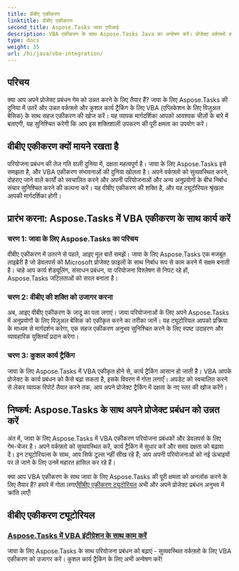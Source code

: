 ```yaml
---
title: वीबीए एकीकरण
linktitle: वीबीए एकीकरण
second_title: Aspose.Tasks जावा एपीआई
description: VBA एकीकरण के साथ Aspose.Tasks Java का अन्वेषण करें। प्रोजेक्ट वर्कफ़्लो को सुव्यवस्थित करें और कार्य ट्रैकिंग में सुधार करें। निर्बाध वीबीए एकीकरण के लिए व्यापक ट्यूटोरियल खोजें!
type: docs
weight: 35
url: /hi/java/vba-integration/
---
```


## परिचय

क्या आप अपने प्रोजेक्ट प्रबंधन गेम को उन्नत करने के लिए तैयार हैं? जावा के लिए Aspose.Tasks की दुनिया में उतरें और उन्नत वर्कफ़्लो और कुशल कार्य ट्रैकिंग के लिए VBA (एप्लिकेशन के लिए विज़ुअल बेसिक) के साथ सहज एकीकरण की खोज करें। यह व्यापक मार्गदर्शिका आपको आवश्यक चीज़ों के बारे में बताएगी, यह सुनिश्चित करेगी कि आप इस शक्तिशाली उपकरण की पूरी क्षमता का उपयोग करें।

## वीबीए एकीकरण क्यों मायने रखता है

परियोजना प्रबंधन की तेज़ गति वाली दुनिया में, दक्षता महत्वपूर्ण है। जावा के लिए Aspose.Tasks इसे समझता है, और VBA एकीकरण संभावनाओं की दुनिया खोलता है। अपने वर्कफ़्लो को सुव्यवस्थित करने, दोहराए जाने वाले कार्यों को स्वचालित करने और अपनी परियोजनाओं और अन्य अनुप्रयोगों के बीच निर्बाध संचार सुनिश्चित करने की कल्पना करें। यह वीबीए एकीकरण की शक्ति है, और यह ट्यूटोरियल श्रृंखला आपकी मार्गदर्शिका होगी।

## प्रारंभ करना: Aspose.Tasks में VBA एकीकरण के साथ कार्य करें

### चरण 1: जावा के लिए Aspose.Tasks का परिचय

वीबीए एकीकरण में उतरने से पहले, आइए मूल बातें समझें। जावा के लिए Aspose.Tasks एक मजबूत लाइब्रेरी है जो डेवलपर्स को Microsoft प्रोजेक्ट फ़ाइलों के साथ निर्बाध रूप से काम करने में सक्षम बनाती है। चाहे आप कार्य शेड्यूलिंग, संसाधन प्रबंधन, या परियोजना विश्लेषण से निपट रहे हों, Aspose.Tasks जटिलताओं को सरल बनाता है।

### चरण 2: वीबीए की शक्ति को उजागर करना

अब, आइए वीबीए एकीकरण के जादू का पता लगाएं। जावा परियोजनाओं के लिए अपने Aspose.Tasks में अनुप्रयोगों के लिए विज़ुअल बेसिक को एकीकृत करने का तरीका जानें। यह ट्यूटोरियल आपको प्रक्रिया के माध्यम से मार्गदर्शन करेगा, एक सहज एकीकरण अनुभव सुनिश्चित करने के लिए स्पष्ट उदाहरण और व्यावहारिक युक्तियाँ प्रदान करेगा।

### चरण 3: कुशल कार्य ट्रैकिंग

जावा के लिए Aspose.Tasks में VBA एकीकृत होने से, कार्य ट्रैकिंग आसान हो जाती है। VBA आपके प्रोजेक्ट के कार्य प्रबंधन को कैसे बढ़ा सकता है, इसके विवरण में गोता लगाएँ। अपडेट को स्वचालित करने से लेकर व्यापक रिपोर्ट तैयार करने तक, आप अपने प्रोजेक्ट ट्रैकिंग में दक्षता के नए स्तर की खोज करेंगे।

## निष्कर्ष: Aspose.Tasks के साथ अपने प्रोजेक्ट प्रबंधन को उन्नत करें

अंत में, जावा के लिए Aspose.Tasks में VBA एकीकरण परियोजना प्रबंधकों और डेवलपर्स के लिए गेम-चेंजर है। अपने वर्कफ़्लो को सुव्यवस्थित करें, कार्य ट्रैकिंग में सुधार करें और समग्र दक्षता को बढ़ावा दें। इन ट्यूटोरियल्स के साथ, आप सिर्फ टूल्स नहीं सीख रहे हैं; आप अपनी परियोजनाओं को नई ऊंचाइयों पर ले जाने के लिए उनमें महारत हासिल कर रहे हैं।

 क्या आप VBA एकीकरण के साथ जावा के लिए Aspose.Tasks की पूरी क्षमता को अनलॉक करने के लिए तैयार हैं? हमारे में गोता लगाएँ[वीबीए एकीकरण ट्यूटोरियल](./work-with-vba/) अभी और अपने प्रोजेक्ट प्रबंधन अनुभव में क्रांति लाएँ!
## वीबीए एकीकरण ट्यूटोरियल
### [Aspose.Tasks में VBA इंटीग्रेशन के साथ काम करें](./work-with-vba/)
जावा के लिए Aspose.Tasks के साथ परियोजना प्रबंधन को बढ़ाएं - सुव्यवस्थित वर्कफ़्लो के लिए VBA एकीकरण को उजागर करें। कुशल कार्य ट्रैकिंग के लिए अभी अन्वेषण करें!
